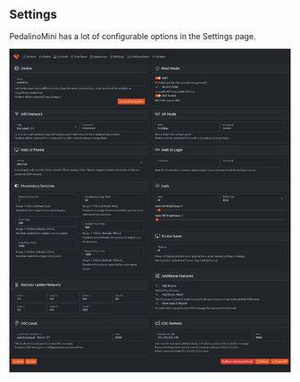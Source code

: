 ## Settings

PedalinoMini has a lot of configurable options in the Settings page.

![WEBUI OPTIONS 1](../assets/webui-settings.jpeg "Settings")
